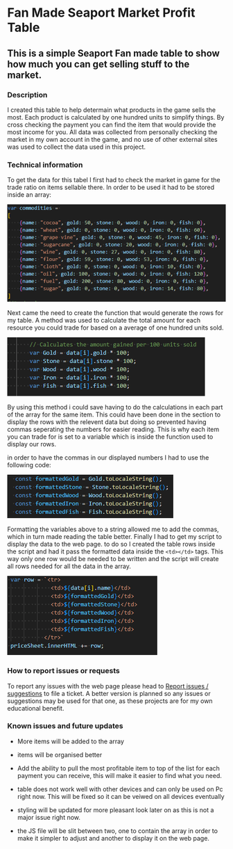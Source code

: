 # Fan Made Seaport Market Profit Table

## This is a simple Seaport Fan made table to show how much you can get selling stuff to the market.

### Description
I created this table to help determain what products in the game sells the most. Each product is calculated by one hundred units to simplify things. By cross checking the payment you can find the item that would provide the most income for you. All data was collected from personally checking the market in my own account in the game, and no use of other external sites was used to collect the data used in this project.

### Technical information

To get the data for this tabel I first had to check the market in game for the trade ratio on items sellable there. In order to be used it had to be stored inside an array:

![Alt text](Images/Source1.png)

Next came the need to create the function that would generate the rows for my table. A method was used to calculate the total amount for each resource you could trade for based on a average of one hundred units sold. 

![Alt text](Images/Source2.PNG)

By using this method i could save having to do the calculations in each part of the array for the same item. This could have been done in the section to display the rows with the relevent data but doing so prevented having commas seperating the numbers for easier reading. This is why each item you can trade for is set to a variable which is inside the function used to display our rows.

in order to have the commas in our displayed numbers I had to use the following code:

![Alt text](Images/Source3.PNG)

Formatting the variables above to a string allowed me to add the commas, which in turn made reading the table better. Finally I had to get my script to display the data to the web page. to do so I created the table rows inside the script and had it pass the formatted data inside the `<td></td>` tags. This way only one row would be needed to be written and the script will create all rows needed for all the data in the array.

![Alt text](Images/Source4.PNG)


### How to report issues or requests
To report any issues with the web page please head to [Report issues / suggestions](https://github.com/Danhayes3008/Seaport-market-income/issues) to file a ticket. A better version is planned so any issues or suggestions may be used for that one, as these projects are for my own educational benefit.

### Known issues and future updates
* More items will be added to the array

* items will be organised better

* Add the ability to pull the most profitable item to top of the list for each payment you can receive, this will make it easier to find what you need.

* table does not work well with other devices and can only be used on Pc right now. This will be fixed so it can be veiwed on all devices eventually

* styling will be updated for more pleasant look later on as this is not a major issue right now.

* the JS file will be slit between two, one to contain the array in order to make it simpler to adjust and another to display it on the web page.